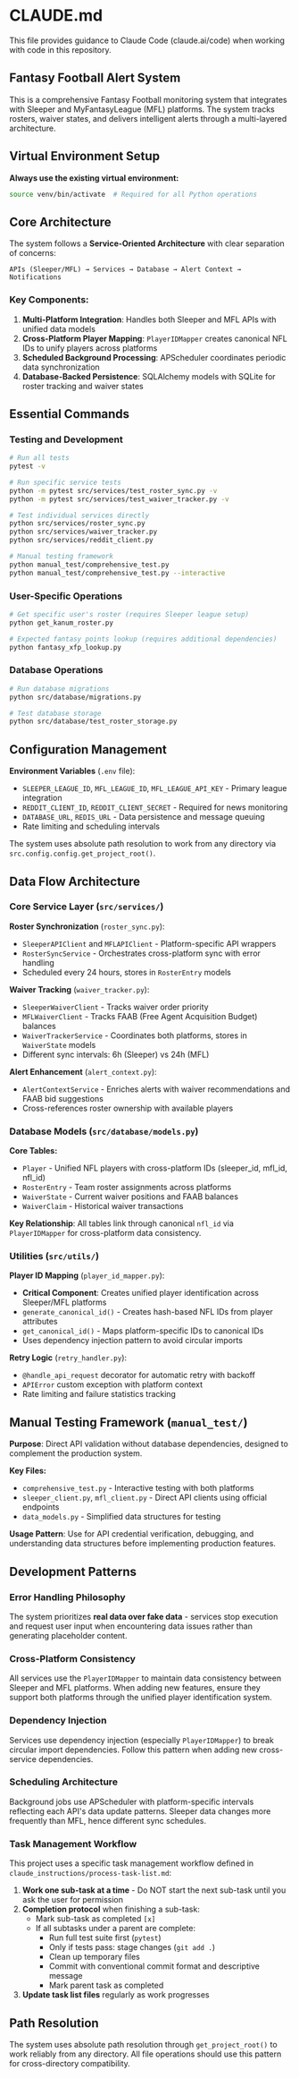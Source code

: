 # CLAUDE.md

This file provides guidance to Claude Code (claude.ai/code) when working with code in this repository.

## Fantasy Football Alert System

This is a comprehensive Fantasy Football monitoring system that integrates with Sleeper and MyFantasyLeague (MFL) platforms. The system tracks rosters, waiver states, and delivers intelligent alerts through a multi-layered architecture.

## Virtual Environment Setup

**Always use the existing virtual environment:**
```bash
source venv/bin/activate  # Required for all Python operations
```

## Core Architecture

The system follows a **Service-Oriented Architecture** with clear separation of concerns:

```
APIs (Sleeper/MFL) → Services → Database → Alert Context → Notifications
```

### Key Components:

1. **Multi-Platform Integration**: Handles both Sleeper and MFL APIs with unified data models
2. **Cross-Platform Player Mapping**: `PlayerIDMapper` creates canonical NFL IDs to unify players across platforms
3. **Scheduled Background Processing**: APScheduler coordinates periodic data synchronization
4. **Database-Backed Persistence**: SQLAlchemy models with SQLite for roster tracking and waiver states

## Essential Commands

### Testing and Development
```bash
# Run all tests
pytest -v

# Run specific service tests
python -m pytest src/services/test_roster_sync.py -v
python -m pytest src/services/test_waiver_tracker.py -v

# Test individual services directly
python src/services/roster_sync.py
python src/services/waiver_tracker.py
python src/services/reddit_client.py

# Manual testing framework
python manual_test/comprehensive_test.py
python manual_test/comprehensive_test.py --interactive
```

### User-Specific Operations
```bash
# Get specific user's roster (requires Sleeper league setup)
python get_kanum_roster.py

# Expected fantasy points lookup (requires additional dependencies)
python fantasy_xfp_lookup.py
```

### Database Operations
```bash
# Run database migrations
python src/database/migrations.py

# Test database storage
python src/database/test_roster_storage.py
```

## Configuration Management

**Environment Variables** (`.env` file):
- `SLEEPER_LEAGUE_ID`, `MFL_LEAGUE_ID`, `MFL_LEAGUE_API_KEY` - Primary league integration
- `REDDIT_CLIENT_ID`, `REDDIT_CLIENT_SECRET` - Required for news monitoring
- `DATABASE_URL`, `REDIS_URL` - Data persistence and message queuing
- Rate limiting and scheduling intervals

The system uses absolute path resolution to work from any directory via `src.config.config.get_project_root()`.

## Data Flow Architecture

### Core Service Layer (`src/services/`)

**Roster Synchronization** (`roster_sync.py`):
- `SleeperAPIClient` and `MFLAPIClient` - Platform-specific API wrappers
- `RosterSyncService` - Orchestrates cross-platform sync with error handling
- Scheduled every 24 hours, stores in `RosterEntry` models

**Waiver Tracking** (`waiver_tracker.py`):
- `SleeperWaiverClient` - Tracks waiver order priority
- `MFLWaiverClient` - Tracks FAAB (Free Agent Acquisition Budget) balances  
- `WaiverTrackerService` - Coordinates both platforms, stores in `WaiverState` models
- Different sync intervals: 6h (Sleeper) vs 24h (MFL)

**Alert Enhancement** (`alert_context.py`):
- `AlertContextService` - Enriches alerts with waiver recommendations and FAAB bid suggestions
- Cross-references roster ownership with available players

### Database Models (`src/database/models.py`)

**Core Tables:**
- `Player` - Unified NFL players with cross-platform IDs (sleeper_id, mfl_id, nfl_id)
- `RosterEntry` - Team roster assignments across platforms
- `WaiverState` - Current waiver positions and FAAB balances
- `WaiverClaim` - Historical waiver transactions

**Key Relationship**: All tables link through canonical `nfl_id` via `PlayerIDMapper` for cross-platform data consistency.

### Utilities (`src/utils/`)

**Player ID Mapping** (`player_id_mapper.py`):
- **Critical Component**: Creates unified player identification across Sleeper/MFL platforms
- `generate_canonical_id()` - Creates hash-based NFL IDs from player attributes
- `get_canonical_id()` - Maps platform-specific IDs to canonical IDs
- Uses dependency injection pattern to avoid circular imports

**Retry Logic** (`retry_handler.py`):
- `@handle_api_request` decorator for automatic retry with backoff
- `APIError` custom exception with platform context
- Rate limiting and failure statistics tracking

## Manual Testing Framework (`manual_test/`)

**Purpose**: Direct API validation without database dependencies, designed to complement the production system.

**Key Files:**
- `comprehensive_test.py` - Interactive testing with both platforms
- `sleeper_client.py`, `mfl_client.py` - Direct API clients using official endpoints
- `data_models.py` - Simplified data structures for testing

**Usage Pattern**: Use for API credential verification, debugging, and understanding data structures before implementing production features.

## Development Patterns

### Error Handling Philosophy
The system prioritizes **real data over fake data** - services stop execution and request user input when encountering data issues rather than generating placeholder content.

### Cross-Platform Consistency  
All services use the `PlayerIDMapper` to maintain data consistency between Sleeper and MFL platforms. When adding new features, ensure they support both platforms through the unified player identification system.

### Dependency Injection
Services use dependency injection (especially `PlayerIDMapper`) to break circular import dependencies. Follow this pattern when adding new cross-service dependencies.

### Scheduling Architecture
Background jobs use APScheduler with platform-specific intervals reflecting each API's data update patterns. Sleeper data changes more frequently than MFL, hence different sync schedules.

### Task Management Workflow

This project uses a specific task management workflow defined in `claude_instructions/process-task-list.md`:

1. **Work one sub-task at a time** - Do NOT start the next sub-task until you ask the user for permission
2. **Completion protocol** when finishing a sub-task:
   - Mark sub-task as completed `[x]`
   - If all subtasks under a parent are complete:
     - Run full test suite first (`pytest`)
     - Only if tests pass: stage changes (`git add .`)
     - Clean up temporary files
     - Commit with conventional commit format and descriptive message
     - Mark parent task as completed
3. **Update task list files** regularly as work progresses

## Path Resolution
The system uses absolute path resolution through `get_project_root()` to work reliably from any directory. All file operations should use this pattern for cross-directory compatibility.